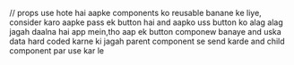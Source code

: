 // props use hote hai aapke components ko reusable banane ke liye, consider karo aapke pass ek button
hai and aapko uss button ko alag alag jagah daalna hai app mein,tho aap ek button componew banaye and uska
data hard coded karne ki jagah parent component se send karde and child component par use kar le
